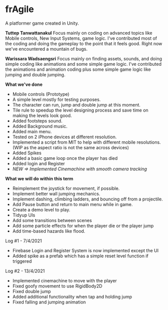 # frAgile
A platformer game created in Unity.

**Tuttep Tanwattanakul**
Focus mainly on coding on advanced topics like Mobile controls, New Input Systems, game logic. I've contributed most of the coding and doing the gameplay to the point that it feels good. Right now we've encountered a mountain of bugs.

**Warissara Wadsaengsri**
Focus mainly on finding assets, sounds, and doing simple coding like animations and some simple game logic. I've contributed the animations and animation coding plus some simple game logic like jumping and double jumping.

**What we've done**
- Mobile controls (Prototype)
- A simple level mostly for testing purposes.
- The character can run, jump and double jump at this moment.
- Tile rule to speedup the level designing process and save time on making the levels look good.
- Added footsteps sound.
- Added Background music.
- Added main menu.
- Tested on 2 iPhone devices at different resolution.
- Implemented a script from MIT to help with different mobile resolutions. (WIP as the aspect ratio is not the same across devices)
- Added Spikes
- Added a basic game loop once the player has died
- Added login and Register
- *NEW => Implemented Cinemachine with smooth camera tracking*

**What we will do within this term**
- Reimplement the joystick for movement, if possible.
- Implement better wall jumping mechanics.
- Implement dashing, climbing ladders, and bouncing off from a projectile.
- Add Pause button and return to main menu while in game.
- Create a demo level to play.
- Tidyup UIs
- Add some transitions between scenes
- Add some particle effects for when the player die or the player jump
- Add time-based hazards like flood.

Log #1 - 7/4/2021
- Firebase Login and Register System is now implemented except the UI
- Added spike as a prefab which has a simple reset level function if triggered

Log #2 - 13/4/2021
- Implemented cinemachine to move with the player
- Fixed goofy movement to use RigidBody2D
- Fixed double jump
- Added additional functionality when tap and holding jump
- Fixed falling and jumping animation
